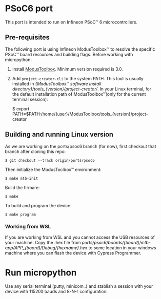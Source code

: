 # PSoC6 port

This port is intended to run on Infineon PSoC™ 6 microcontrollers.

## Pre-requisites
 
The following port is using Infineon ModusToolbox™ to resolve the specific PSoC™ board resources and building flags. Before working with micropython:

1. Install [ModusToolbox](https://www.infineon.com/cms/en/design-support/tools/sdk/modustoolbox-software/). Minimum version required is 3.0.
2. Add `project-creator-cli` to the system PATH. This tool is usually installed in *{ModusToolbox™ software install directory}/tools_{version}/project-creator/*. In your Linux terminal, for the default installation path of ModusToolbox™(only for the current terminal session):

    $ export PATH=$PATH:/home/{user}/ModusToolbox/tools_{version}/project-creator

## Building and running Linux version

As we are working on the ports/psoc6 branch (for now), first checkout that branch after cloning this repo:

    $ git checkout --track origin/ports/psoc6

Then initialize the ModusToolbox™ environment: 

    $ make mtb-init

Build the firmare:

    $ make

To build and program the device:

    $ make program

### Working from WSL

If you are working from WSL and you cannot access the USB resources of your machine. Copy the .hex file from *ports/psoc6/boards/{board}/mtb-app/APP_{board}/Debug/{hexname}.hex* to some location in your windows machine where you can flash the device with Cypress Programmer. 

# Run micropython

Use any serial terminal (putty, minicom..) and stablish a session with your device with 115200 bauds and 8-N-1 configuration. 
